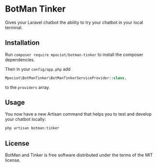 # BotMan Tinker

Gives your Laravel chatbot the ability to try your chatbot in your local terminal.

## Installation

Run `composer require mpociot/botman-tinker` to install the composer dependencies.

Then in your `config/app.php` add

```php
Mpociot\BotManTinker\BotManTinkerServiceProvider::class,
```

to the `providers` array.

## Usage

You now have a new Artisan command that helps you to test and develop your chatbot locally:

```php
php artisan botman:tinker
```

## License

BotMan and Tinker is free software distributed under the terms of the MIT license.
